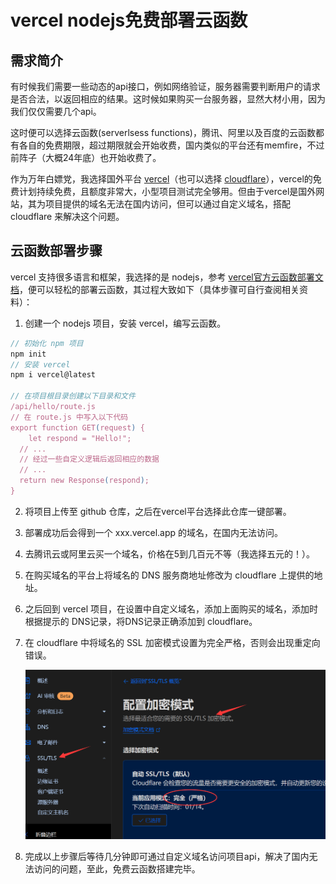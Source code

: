 # vercel nodejs免费部署云函数

## 需求简介

有时候我们需要一些动态的api接口，例如网络验证，服务器需要判断用户的请求是否合法，以返回相应的结果。这时候如果购买一台服务器，显然大材小用，因为我们仅仅需要几个api。

这时便可以选择云函数(serverlsess functions)，腾讯、阿里以及百度的云函数都有各自的免费期限，超过期限就会开始收费，国内类似的平台还有memfire，不过前阵子（大概24年底）也开始收费了。

作为万年白嫖党，我选择国外平台 [vercel](https://vercel.com/)（也可以选择 [cloudflare](https://dash.cloudflare.com/)），vercel的免费计划持续免费，且额度非常大，小型项目测试完全够用。但由于vercel是国外网站，其为项目提供的域名无法在国内访问，但可以通过自定义域名，搭配 cloudflare 来解决这个问题。

## 云函数部署步骤

vercel 支持很多语言和框架，我选择的是 nodejs，参考 [vercel官方云函数部署文档](https://vercel.com/docs/functions/quickstart)，便可以轻松的部署云函数，其过程大致如下（具体步骤可自行查阅相关资料）：

1. 创建一个 nodejs 项目，安装 vercel，编写云函数。

~~~js
// 初始化 npm 项目
npm init
// 安装 vercel
npm i vercel@latest

// 在项目根目录创建以下目录和文件
/api/hello/route.js
// 在 route.js 中写入以下代码
export function GET(request) {
    let respond = "Hello!";
  // ...
  // 经过一些自定义逻辑后返回相应的数据
  // ...
  return new Response(respond);
}
~~~

2. 将项目上传至 github 仓库，之后在vercel平台选择此仓库一键部署。

3. 部署成功后会得到一个 xxx.vercel.app 的域名，在国内无法访问。

4. 去腾讯云或阿里云买一个域名，价格在5到几百元不等（我选择五元的！）。

5. 在购买域名的平台上将域名的 DNS 服务商地址修改为 cloudflare 上提供的地址。

6. 之后回到 vercel 项目，在设置中自定义域名，添加上面购买的域名，添加时根据提示的 DNS记录，将DNS记录正确添加到 cloudflare。

7. 在 cloudflare 中将域名的 SSL 加密模式设置为完全严格，否则会出现重定向错误。

   ![1736785898145](images/vercel免费部署云函数/1736785898145.png)

8. 完成以上步骤后等待几分钟即可通过自定义域名访问项目api，解决了国内无法访问的问题，至此，免费云函数搭建完毕。
